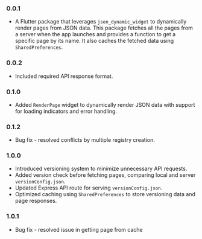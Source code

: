 ### 0.0.1

* A Flutter package that leverages `json_dynamic_widget` to dynamically render pages from JSON data. This package fetches all the pages from a server when the app launches and provides a function to get a specific page by its name. It also caches the fetched data using `SharedPreferences`.

### 0.0.2

* Included required API response format.

### 0.1.0

* Added `RenderPage` widget to dynamically render JSON data with support for loading indicators and error handling.

### 0.1.2

* Bug fix - resolved conflicts by multiple registry creation.

### 1.0.0

* Introduced versioning system to minimize unnecessary API requests.
* Added version check before fetching pages, comparing local and server `versionConfig.json`.
* Updated Express API route for serving `versionConfig.json`.
* Optimized caching using `SharedPreferences` to store versioning data and page responses.

### 1.0.1

* Bug fix - resolved issue in getting page from cache